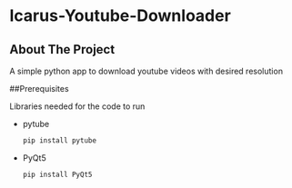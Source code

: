 # Icarus-Youtube-Downloader

## About The Project
A simple python app to download youtube videos with desired resolution

##Prerequisites

Libraries needed for the code to run
* pytube
  ```sh
  pip install pytube
  ```
* PyQt5
  ```sh
  pip install PyQt5
  ```
